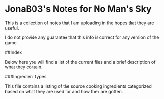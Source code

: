 # JonaB03's Notes for No Man's Sky

This is a collection of notes that I am uploading in the hopes that they are useful.

I do not provide any guarantee that this info is correct for any version of the game.

##Index

Below here you will find a list of the current files and a brief description of what they contain.

###Ingredient types

This file contains a listing of the source cooking ingredients categorized based on what they are used for and how they are gotten.